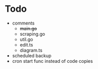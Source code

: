 # Todo
- comments
    - ~~main.go~~
    - scraping.go
    - util.go
    - edit.ts
    - diagram.ts
- scheduled backup
- cron start func instead of code copies